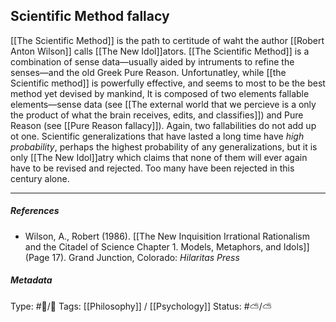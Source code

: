 ## Scientific Method fallacy  # 

[[The Scientific Method]] is the path to certitude of waht the author [[Robert Anton Wilson]] calls [[The New Idol]]ators. [[The Scientific Method]] is a combination of sense data—usually aided by intruments to refine the senses—and the old Greek Pure Reason. Unfortunatley, while [[the Scientific method]] is powerfully effective, and seems to most to be the best method yet devised by mankind, It is composed of two elements fallable elements—sense data (see [[The external world that we percieve is a only the product of what the brain receives, edits, and classifies]]) and Pure Reason (see [[Pure Reason fallacy]]). Again, two fallabilities do not add up ot one. Scientific generalizations that have lasted a long time have _high probability_, perhaps the highest probability of any generalizations, but it is only [[The New Idol]]atry which claims that none of them will ever again have to be revised and rejected. Too many have been rejected in this century alone. 

___

##### References

- Wilson, A., Robert (1986). [[The New Inquisition Irrational Rationalism and the Citadel of Science Chapter 1. Models, Metaphors, and Idols]] (Page 17). Grand Junction, Colorado: _Hilaritas Press_

##### Metadata

Type: #🔵/🔵 
Tags: [[Philosophy]] / [[Psychology]]
Status: #⛅️/⛅️ 